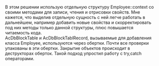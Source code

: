  
  В этом решении использую отдельную структуру Employee::context со своими методами для записи, чтения и отрисовки свойств.
Мне кажется, что выделив отдельную сущность с ней легче работать в дальнейшем, например добавить новые свойства и скорректировать
под них методы только данной структуры, плюс повышается читаемость кода.  
  AcDbBlockTable и AcDbBlockTablRecord, вызываемые для добавления класса Employee, используются через обертки. Почти все проверки
упакованы в эти обертки. Закрытие объектов происходит в деструкторах оберток. Такой подход упростил работу с try,catch операторами.


